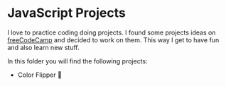 # JavaScript Projects

I love to practice coding doing projects. I found some projects ideas on [freeCodeCamp](https://www.freecodecamp.org/news/javascript-projects-for-beginners/#how-to-create-a-color-flipper) and decided to work on them. This way I get to have fun and also learn new stuff.

In this folder you will find the following projects:
- Color Flipper 🎨

